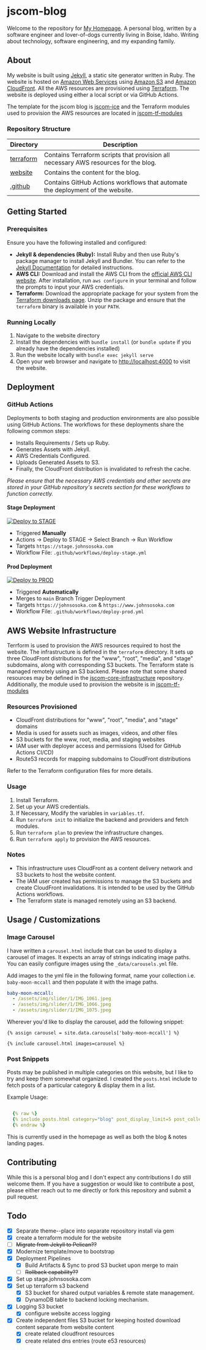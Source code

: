 # jscom-blog

Welcome to the repository for [My Homepage](https://johnsosoka.com). A personal blog, written by a software engineer
and lover-of-dogs currently living in Boise, Idaho. Writing about technology, software engineering, and my expanding family.

## About

My website is built using [Jekyll](https://jekyllrb.com/), a static site generator written in Ruby. The website is hosted
on [Amazon Web Services](https://aws.amazon.com/) using [Amazon S3](https://aws.amazon.com/s3/) and [Amazon CloudFront](https://aws.amazon.com/cloudfront/).
All the AWS resources are provisioned using [Terraform](https://www.terraform.io/). The website is deployed using either
a local script or via GitHub Actions.

The template for the jscom blog is [jscom-ice](https://github.com/johnsosoka/jscom-ice) and the Terraform modules used to 
provision the AWS resources are located in [jscom-tf-modules](https://github.com/johnsosoka/jscom-tf-modules) 


### Repository Structure

| Directory               | Description |
|-------------------------|-------------|
| [terraform](/terraform) | Contains Terraform scripts that provision all necessary AWS resources for the blog. |
| [website](/website)     | Contains the content for the blog. |
| [.github](/.github)     | Contains GitHub Actions workflows that automate the deployment of the website. |


## Getting Started

### Prerequisites

Ensure you have the following installed and configured:

- **Jekyll & dependencies (Ruby):** Install Ruby and then use Ruby's package manager to install Jekyll and Bundler. You can refer to the [Jekyll Documentation](https://jekyllrb.com/docs/installation/) for detailed instructions.
- **AWS CLI:** Download and install the AWS CLI from the [official AWS CLI website](https://aws.amazon.com/cli/). After installation, run `aws configure` in your terminal and follow the prompts to input your AWS credentials.
- **Terraform:** Download the appropriate package for your system from the [Terraform downloads page](https://www.terraform.io/downloads.html). Unzip the package and ensure that the `terraform` binary is available in your `PATH`.

### Running Locally

1. Navigate to the website directory
2. Install the dependencies with `bundle install` (or `bundle update` if you already have the dependencies installed)
3. Run the website locally with `bundle exec jekyll serve`
4. Open your web browser and navigate to [http://localhost:4000](http://localhost:4000) to visit the website.


## Deployment

### GitHub Actions

Deployments to both staging and production environments are also possible using GitHub Actions. The workflows for these
deployments share the following common steps:

- Installs Requirements / Sets up Ruby.
- Generates Assets with Jekyll.
- AWS Credentials Configured.
- Uploads Generated Assets to S3.
- Finally, the CloudFront distribution is invalidated to refresh the cache.

_Please ensure that the necessary AWS credentials and other secrets are stored in your GitHub repository's secrets section for these workflows to function correctly._

#### Stage Deployment
[![Deploy to STAGE](https://github.com/johnsosoka/jscom-blog/actions/workflows/deploy-stage.yml/badge.svg)](https://github.com/johnsosoka/jscom-blog/actions/workflows/deploy-stage.yml)

- Triggered **Manually**
- Actions -> Deploy to STAGE -> Select Branch -> Run Workflow
- Targets `https://stage.johnsosoka.com`
- Workflow File: `.github/workflows/deploy-stage.yml`

#### Prod Deployment
[![Deploy to PROD](https://github.com/johnsosoka/jscom-blog/actions/workflows/deploy-prod.yml/badge.svg?branch=main)](https://github.com/johnsosoka/jscom-blog/actions/workflows/deploy-prod.yml)

- Triggered **Automatically**
- Merges to `main` Branch Trigger Deployment
- Targets `https://johnsosoka.com` & `https://www.johnsosoka.com`
- Workflow File: `.github/workflows/deploy-prod.yml`

## AWS Website Infrastructure

Terrform is used to provision the AWS resources required to host the website. The infrastructure is defined in the 
`terraform` directory. It sets up three CloudFront distributions for the "www", "root", "media", and "stage" subdomains, 
along with corresponding S3 buckets. The Terraform state is managed remotely using an S3 backend. Please note that some shared 
resources may be defined in the [jscom-core-infrastructure](https://github.com/johnsosoka/jscom-core-infrastructure) 
repository. Additionally, the module used to provision the website is in [jscom-tf-modules](https://github.com/johnsosoka/jscom-tf-modules)

### Resources Provisioned

- CloudFront distributions for "www", "root", "media", and "stage" domains
- Media is used for assets such as images, videos, and other files
- S3 buckets for the www, root, media, and staging websites
- IAM user with deployer access and permissions (Used for GitHub Actions CI/CD)
- Route53 records for mapping subdomains to CloudFront distributions

Refer to the Terraform configuration files for more details.

### Usage

1. Install Terraform.
2. Set up your AWS credentials.
3. If Necessary, Modify the variables in `variables.tf`.
4. Run `terraform init` to initialize the backend and providers and fetch modules.
5. Run `terraform plan` to preview the infrastructure changes.
6. Run `terraform apply` to provision the AWS resources.

### Notes

- This infrastructure uses CloudFront as a content delivery network and S3 buckets to host the website content.
- The IAM user created has permissions to manage the S3 buckets and create CloudFront invalidations. It is intended to be used by the GitHub Actions workflows.
- The Terraform state is managed remotely using an S3 backend.

## Usage / Customizations

### Image Carousel

I have written a `carousel.html` include that can be used to display a carousel of images. It expects an array of strings
indicating image paths. You can easily configure images using the `_data/carousels.yml` file.

Add images to the yml file in the following format, name your collection i.e. `baby-moon-mccall` and then populate it
with the image paths.

```yaml
baby-moon-mccall:
  - /assets/img/slider/1/IMG_1061.jpeg
  - /assets/img/slider/1/IMG_1066.jpeg
  - /assets/img/slider/1/IMG_1075.jpeg
```

Wherever you'd like to display the carousel, add the following snippet:

```liquid
{% assign carousel = site.data.carousels['baby-moon-mccall'] %}

{% include carousel.html images=carousel %}
```

### Post Snippets

Posts may be published in multiple categories on this website, but I like to try and keep them somewhat organized. I
created the `posts.html` include to fetch posts of a particular category & display them in a list.

Example Usage:

```yaml

  {% raw %}
  {% include posts.html category="blog" post_display_limit=5 post_collection_title="Recent Blog Posts" %}
  {% endraw %}
```

This is currently used in the homepage as well as both the blog & notes landing pages.

## Contributing

While this is a personal blog and I don't expect any contributions I do still welcome them. If you have a suggestion or 
would like to contribute a post, please either reach out to me directly or fork this repository and submit a pull request.

## Todo

* [x] Separate theme--place into separate repository install via gem
* [x] create a terraform module for the website
* [ ] ~~Migrate from Jekyll to Pelican??~~
* [x] Modernize template/move to bootstrap
* [x] Deployment Pipelines
  * [x] Build Artifacts & Sync to prod S3 bucket upon merge to main
  * [ ] ~~Rollback capability??~~
* [x] Set up stage.johnsosoka.com
* [x] Set up terraform s3 backend
  * [x] S3 bucket for shared output variables & remote state management.
  * [x] DynamoDB table to backend locking mechanism.
* [x] Logging S3 bucket
  * [x] configure website access logging
* [x] Create independent files S3 bucket for keeping hosted download content separate from website content
  * [x] create related cloudfront resources
  * [x] create related dns entries (route e53 resources)
